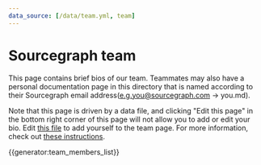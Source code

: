 ```yaml
---
data_source: [/data/team.yml, team]
---
```


# Sourcegraph team

This page contains brief bios of our team. Teammates may also have a personal documentation page in this directory that is named according to their Sourcegraph email address(e.g.you@sourcegraph.com -> you.md).

Note that this page is driven by a data file, and clicking "Edit this page" in the bottom right corner of this page will not allow you to add or edit your bio. Edit [this file](https://github.com/sourcegraph/handbook/blob/main/data/team.yml) to add yourself to the team page. For more information, check out [these instructions](../handbook/editing/add-yourself-to-team-page.md).

{{generator:team_members_list}}

